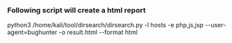 ### Following script will create a html report
python3 /home/kali/tool/dirsearch/dirsearch.py -l hosts -e php,js,jsp --user-agent=bughunter -o result.html --format html
